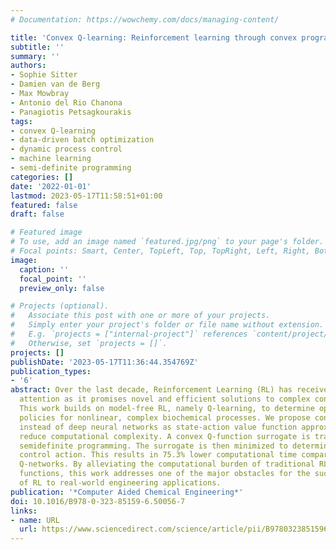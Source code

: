 ```yaml
---
# Documentation: https://wowchemy.com/docs/managing-content/

title: 'Convex Q-learning: Reinforcement learning through convex programming'
subtitle: ''
summary: ''
authors:
- Sophie Sitter
- Damien van de Berg
- Max Mowbray
- Antonio del Rio Chanona
- Panagiotis Petsagkourakis
tags:
- convex Q-learning
- data-driven batch optimization
- dynamic process control
- machine learning
- semi-definite programming
categories: []
date: '2022-01-01'
lastmod: 2023-05-17T11:58:51+01:00
featured: false
draft: false

# Featured image
# To use, add an image named `featured.jpg/png` to your page's folder.
# Focal points: Smart, Center, TopLeft, Top, TopRight, Left, Right, BottomLeft, Bottom, BottomRight.
image:
  caption: ''
  focal_point: ''
  preview_only: false

# Projects (optional).
#   Associate this post with one or more of your projects.
#   Simply enter your project's folder or file name without extension.
#   E.g. `projects = ["internal-project"]` references `content/project/deep-learning/index.md`.
#   Otherwise, set `projects = []`.
projects: []
publishDate: '2023-05-17T11:36:44.354769Z'
publication_types:
- '6'
abstract: Over the last decade, Reinforcement Learning (RL) has received significant
  attention as it promises novel and efficient solutions to complex control problems.
  This work builds on model-free RL, namely Q-learning, to determine optimal control
  policies for nonlinear, complex biochemical processes. We propose convex functions
  instead of deep neural networks as state-action value function approximators to
  reduce computational complexity. A convex Q-function surrogate is trained using
  semidefinite programming. The surrogate is then minimized to determine the optimal
  control action. This results in 75.3% lower computational time compared with deep
  Q-networks. By alleviating the computational burden of traditional RL approximation
  functions, this work addresses one of the major obstacles for the successful implementation
  of RL to real-world engineering applications.
publication: '*Computer Aided Chemical Engineering*'
doi: 10.1016/B978-0-323-85159-6.50056-7
links:
- name: URL
  url: https://www.sciencedirect.com/science/article/pii/B9780323851596500567
---
```

